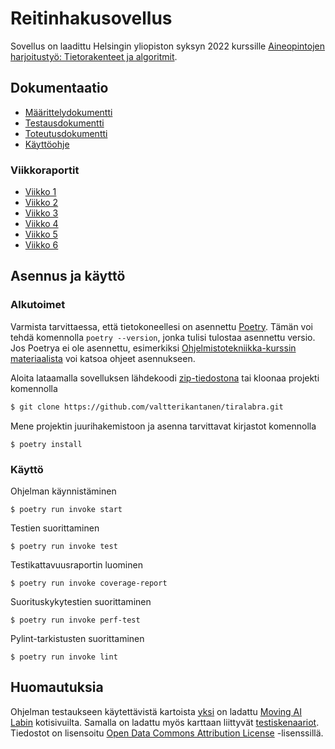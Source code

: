 # Reitinhakusovellus

Sovellus on laadittu Helsingin yliopiston syksyn 2022 kurssille [Aineopintojen harjoitustyö: Tietorakenteet ja algoritmit](https://tiralabra.github.io/2022_p1/).

## Dokumentaatio

* [Määrittelydokumentti](https://github.com/valtterikantanen/tiralabra/blob/master/dokumentaatio/maarittelydokumentti.md)
* [Testausdokumentti](https://github.com/valtterikantanen/tiralabra/blob/master/dokumentaatio/testausdokumentti.md)
* [Toteutusdokumentti](https://github.com/valtterikantanen/tiralabra/blob/master/dokumentaatio/toteutusdokumentti.md)
* [Käyttöohje](https://github.com/valtterikantanen/tiralabra/blob/master/dokumentaatio/kayttoohje.md)

### Viikkoraportit

* [Viikko 1](https://github.com/valtterikantanen/tiralabra/blob/master/dokumentaatio/viikkoraportit/viikkoraportti1.md)
* [Viikko 2](https://github.com/valtterikantanen/tiralabra/blob/master/dokumentaatio/viikkoraportit/viikkoraportti2.md)
* [Viikko 3](https://github.com/valtterikantanen/tiralabra/blob/master/dokumentaatio/viikkoraportit/viikkoraportti3.md)
* [Viikko 4](https://github.com/valtterikantanen/tiralabra/blob/master/dokumentaatio/viikkoraportit/viikkoraportti4.md)
* [Viikko 5](https://github.com/valtterikantanen/tiralabra/blob/master/dokumentaatio/viikkoraportit/viikkoraportti5.md)
* [Viikko 6](https://github.com/valtterikantanen/tiralabra/blob/master/dokumentaatio/viikkoraportit/viikkoraportti6.md)

## Asennus ja käyttö

### Alkutoimet

Varmista tarvittaessa, että tietokoneellesi on asennettu [Poetry](https://python-poetry.org/). Tämän voi tehdä komennolla `poetry --version`, jonka tulisi tulostaa asennettu versio. Jos Poetrya ei ole asennettu, esimerkiksi [Ohjelmistotekniikka-kurssin materiaalista](https://ohjelmistotekniikka-hy.github.io/python/viikko2#poetry-ja-riippuvuuksien-hallinta) voi katsoa ohjeet asennukseen.

Aloita lataamalla sovelluksen lähdekoodi [zip-tiedostona](https://github.com/valtterikantanen/tiralabra/archive/refs/heads/master.zip) tai kloonaa projekti komennolla

```bash
$ git clone https://github.com/valtterikantanen/tiralabra.git
```
Mene projektin juurihakemistoon ja asenna tarvittavat kirjastot komennolla
```
$ poetry install
```

### Käyttö

Ohjelman käynnistäminen
```
$ poetry run invoke start
```
Testien suorittaminen
```
$ poetry run invoke test
```
Testikattavuusraportin luominen
```
$ poetry run invoke coverage-report
```
Suorituskykytestien suorittaminen
```
$ poetry run invoke perf-test
```
Pylint-tarkistusten suorittaminen
```
$ poetry run invoke lint
```

## Huomautuksia

Ohjelman testaukseen käytettävistä kartoista [yksi](https://github.com/valtterikantanen/tiralabra/blob/master/src/maps/Berlin_0_256.map) on ladattu [Moving AI Labin](https://www.movingai.com/benchmarks/index.html) kotisivuilta. Samalla on ladattu myös karttaan liittyvät [testiskenaariot](https://github.com/valtterikantanen/tiralabra/blob/master/src/maps/Berlin_0_256.map.scen). Tiedostot on lisensoitu [Open Data Commons Attribution License](https://opendatacommons.org/licenses/by/1-0/) -lisenssillä.